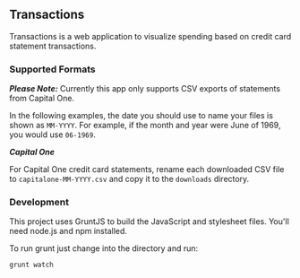 ## Transactions

Transactions is a web application to visualize spending based on credit card statement transactions.

### Supported Formats

***Please Note:*** Currently this app only supports CSV exports of statements from Capital One.

In the following examples, the date you should use to name your files is shown as `MM-YYYY`. For example, if the month and year were June of 1969, you would use `06-1969`.

***Capital One***

For Capital One credit card statements, rename each downloaded CSV file to `capitalone-MM-YYYY.csv` and copy it to the `downloads` directory.

### Development

This project uses GruntJS to build the JavaScript and stylesheet files. You'll need node.js and npm installed.

To run grunt just change into the directory and run:

    grunt watch

